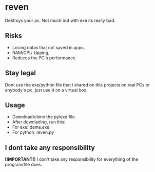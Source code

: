 # reven
Destroys your pc. Not much but with exe its really bad.

## Risks
- Losing datas that not saved in apps,
- RAM/CPU Upping,
- Reduces the PC's performance.

## Stay legal
Dont use the exe/python file that i shared on this projects on real PCs or anybody's pc, just use it on a virtual box.

## Usage
- Download/clone the py/exe file.
- After downlading, run this:
- For exe:
deme.exe
- For python:
reven.py

## I dont take any responsibility
**[IMPORTANT!]** I don't take any responsibility for everything of the program/file does.
